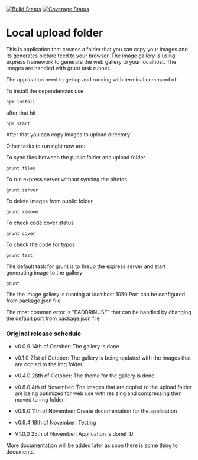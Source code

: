 [![Build Status](https://travis-ci.org/onnia/Local-upload-folder.svg?branch=master)](https://travis-ci.org/onnia/Local-upload-folder)
[![Coverage Status](https://coveralls.io/repos/onnia/Local-upload-folder/badge.png)](https://coveralls.io/r/onnia/Local-upload-folder)

Local upload folder
===================

This is application that creates a folder that you can copy your images and its generates picture feed to your browser. 
The image gallery is using express framework to generate the web gallery to your localhost.
The images are handled with grunt task runner.

The application need to get up and running with terminal command of 

To install the dependencies use
```
npm install
```


after that hit
```
npm start
```

After that you can copy images to upload directory

Other tasks to run right now are: 


To sync files between the public folder and upload folder
```
grunt files
```

To run express server without syncing the photos 
```
grunt server

```

To delete images from public folder
```
grunt remove
```

To check code cover status

```
grunt cover
```

To check the code for typos
```
grunt test
```

The default task for grunt is to fireup the express server and start generating image to the gallery
```
grunt
```


The the image gallery is running at localhost:1050
Port can be configured from package.json file 

The most comman error is  "EADDRINUSE" that can be handled by changing the default port from package.json file


### Original release schedule

* v0.0.9 14th of October: The  gallery is done 
 
* v0.1.0 21st of October: The gallery is being updated with the images that are copied to the img folder

* v0.4.0 28th of October: The theme for the gallery is done

* v0.8.0 4th of November: The images that are copied to the upload folder are being optimized for web use with resizing and compressing then moved to img folder. 

* v0.9.0 11th of November: Create documentation for the application

* v0.9.4 18th of November: Testing

* V1.0.0 25th of November: Application is done! :D


More documentation will be added later as soon there is some thing to documents.